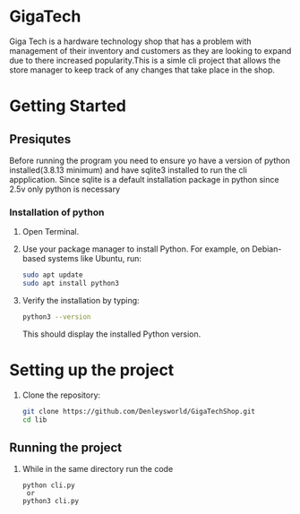 # GigaTech
Giga Tech is a hardware technology shop that has a problem with management of their inventory and customers as they are looking to expand due to there increased popularity.This is a simle cli project that allows the store manager to keep track of any changes that take place in the shop.

# Getting Started

## Presiqutes
 Before running the program you need to ensure yo have a version of python installed(3.8.13 minimum) and have sqlite3 installed to run the cli appplication.
 Since sqlite is a default installation package in python since 
 2.5v only python is necessary

### Installation of python
1. Open Terminal.
2. Use your package manager to install Python. For example, on Debian-based systems like Ubuntu, run:

    ```bash
    sudo apt update
    sudo apt install python3
    ```

3. Verify the installation by typing:

    ```bash
    python3 --version
    ```

    This should display the installed Python version.

# Setting up the project

1. Clone the repository:

    ```bash
    git clone https://github.com/Denleysworld/GigaTechShop.git
    cd lib
    ```
## Running the project
1. While in the same directory run the code
   ```python-lib
   python cli.py
    or 
   python3 cli.py
   ```
